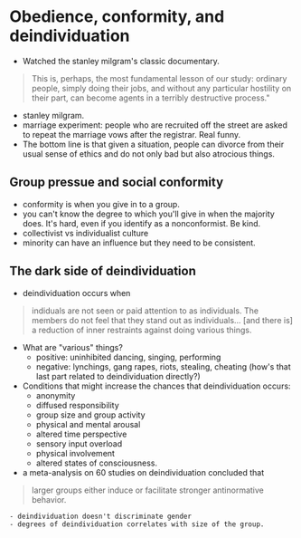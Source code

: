 # Obedience, conformity, and deindividuation
- Watched the stanley milgram's classic documentary. 
> This is, perhaps, the most fundamental lesson of our study: ordinary people, simply doing their jobs, and without any particular hostility on their part, can become agents in a terribly destructive process."

- stanley milgram.
- marriage experiment: people who are recruited off the street are asked to repeat the marriage vows after the registrar. Real funny.
- The bottom line is that given a situation, people can divorce from their usual sense of ethics and do not only bad but also atrocious things.
## Group pressue and social conformity
- conformity is when you give in to a group.
- you can't know the degree to which you'll give in when the majority does. It's hard, even if you identify as a nonconformist. Be kind.
- collectivist vs individualist culture
- minority can have an influence but they need to be consistent.
## The dark side of deindividuation
- deindividuation occurs when
> indiduals are not seen or paid attention to as individuals. The members do not feel that they stand out as individuals... [and there is] a reduction of inner restraints against doing various things.

- What are "various" things?
	- positive: uninhibited dancing, singing, performing
	- negative: lynchings, gang rapes, riots, stealing, cheating (how's that last part related to deindividuation directly?)
- Conditions that might increase the chances that deindividuation occurs:
	- anonymity
	- diffused responsibility
	- group size and group activity
	- physical and mental arousal
	- altered time perspective
	- sensory input overload
	- physical involvement
	- altered states of consciousness.
- a meta-analysis on 60 studies on deindividuation concluded that
> larger groups either induce or facilitate stronger antinormative behavior.

	- deindividuation doesn't discriminate gender
	- degrees of deindividuation correlates with size of the group.
